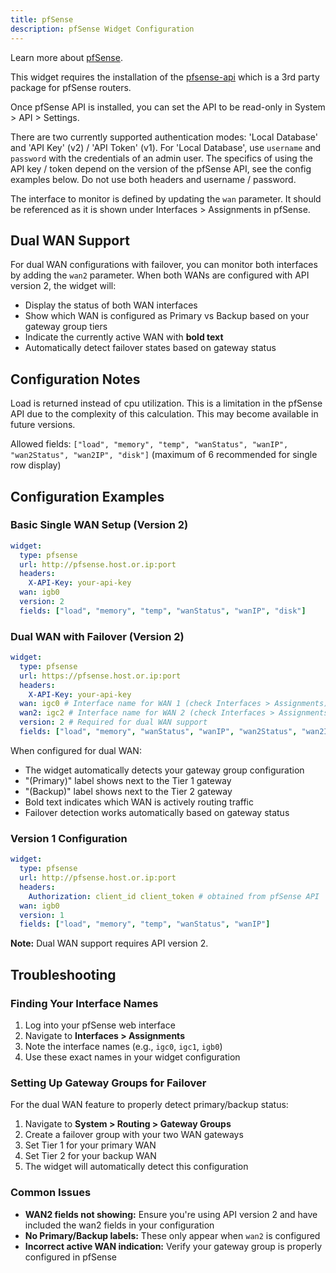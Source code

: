 ```yaml
---
title: pfSense
description: pfSense Widget Configuration
---
```


Learn more about [pfSense](https://github.com/pfsense/pfsense).

This widget requires the installation of the [pfsense-api](https://github.com/jaredhendrickson13/pfsense-api) which is a 3rd party package for pfSense routers.

Once pfSense API is installed, you can set the API to be read-only in System > API > Settings.

There are two currently supported authentication modes: 'Local Database' and 'API Key' (v2) / 'API Token' (v1). For 'Local Database', use `username` and `password` with the credentials of an admin user. The specifics of using the API key / token depend on the version of the pfSense API, see the config examples below. Do not use both headers and username / password.

The interface to monitor is defined by updating the `wan` parameter. It should be referenced as it is shown under Interfaces > Assignments in pfSense.

## Dual WAN Support

For dual WAN configurations with failover, you can monitor both interfaces by adding the `wan2` parameter. When both WANs are configured with API version 2, the widget will:

- Display the status of both WAN interfaces
- Show which WAN is configured as Primary vs Backup based on your gateway group tiers
- Indicate the currently active WAN with **bold text**
- Automatically detect failover states based on gateway status

## Configuration Notes

Load is returned instead of cpu utilization. This is a limitation in the pfSense API due to the complexity of this calculation. This may become available in future versions.

Allowed fields: `["load", "memory", "temp", "wanStatus", "wanIP", "wan2Status", "wan2IP", "disk"]` (maximum of 6 recommended for single row display)

## Configuration Examples

### Basic Single WAN Setup (Version 2)

```yaml
widget:
  type: pfsense
  url: http://pfsense.host.or.ip:port
  headers:
    X-API-Key: your-api-key
  wan: igb0
  version: 2
  fields: ["load", "memory", "temp", "wanStatus", "wanIP", "disk"]
```

### Dual WAN with Failover (Version 2)

```yaml
widget:
  type: pfsense
  url: https://pfsense.host.or.ip:port
  headers:
    X-API-Key: your-api-key
  wan: igc0 # Interface name for WAN 1 (check Interfaces > Assignments)
  wan2: igc2 # Interface name for WAN 2 (check Interfaces > Assignments)
  version: 2 # Required for dual WAN support
  fields: ["load", "memory", "wanStatus", "wanIP", "wan2Status", "wan2IP"]
```

When configured for dual WAN:

- The widget automatically detects your gateway group configuration
- "(Primary)" label shows next to the Tier 1 gateway
- "(Backup)" label shows next to the Tier 2 gateway
- Bold text indicates which WAN is actively routing traffic
- Failover detection works automatically based on gateway status

### Version 1 Configuration

```yaml
widget:
  type: pfsense
  url: http://pfsense.host.or.ip:port
  headers:
    Authorization: client_id client_token # obtained from pfSense API
  wan: igb0
  version: 1
  fields: ["load", "memory", "temp", "wanStatus", "wanIP"]
```

**Note:** Dual WAN support requires API version 2.

## Troubleshooting

### Finding Your Interface Names

1. Log into your pfSense web interface
2. Navigate to **Interfaces > Assignments**
3. Note the interface names (e.g., `igc0`, `igc1`, `igb0`)
4. Use these exact names in your widget configuration

### Setting Up Gateway Groups for Failover

For the dual WAN feature to properly detect primary/backup status:

1. Navigate to **System > Routing > Gateway Groups**
2. Create a failover group with your two WAN gateways
3. Set Tier 1 for your primary WAN
4. Set Tier 2 for your backup WAN
5. The widget will automatically detect this configuration

### Common Issues

- **WAN2 fields not showing:** Ensure you're using API version 2 and have included the wan2 fields in your configuration
- **No Primary/Backup labels:** These only appear when `wan2` is configured
- **Incorrect active WAN indication:** Verify your gateway group is properly configured in pfSense
